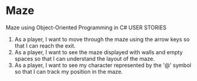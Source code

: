 # Maze
Maze using Object-Oriented Programming in C#
USER STORIES
1. As a player, I want to move through the maze using the arrow keys so that I can reach the
exit.
2. As a player, I want to see the maze displayed with walls and empty spaces so that I can
understand the layout of the maze.
3. As a player, I want to see my character represented by the '@' symbol so that I can track
my position in the maze.
